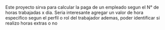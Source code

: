 Este proyecto sirva para calcular la paga de un empleado segun el N° de horas trabajadas x dia.
Seria interesante agregar un valor de hora especifico segun el perfil o rol del trabajador
ademas, poder identificar si realizo horas extras o no
